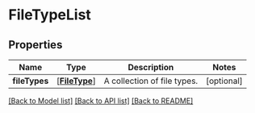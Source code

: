 # FileTypeList

## Properties
Name | Type | Description | Notes
------------ | ------------- | ------------- | -------------
**fileTypes** | [[**FileType**](FileType.md)] | A collection of file types. | [optional] 

[[Back to Model list]](../README.md#documentation-for-models) [[Back to API list]](../README.md#documentation-for-api-endpoints) [[Back to README]](../README.md)


